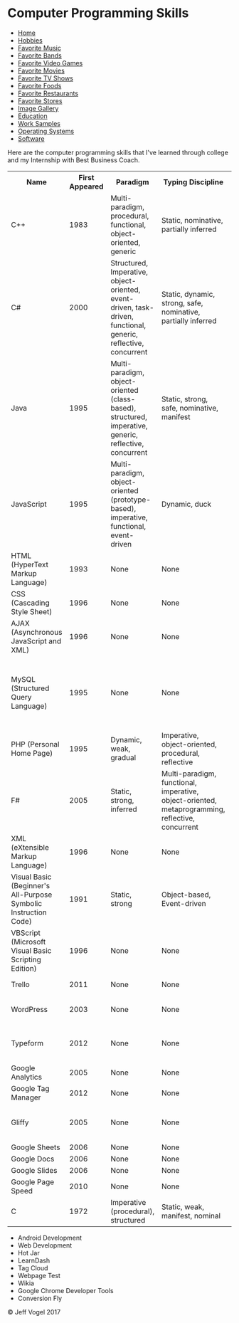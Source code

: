 <body>
		<div class = "header">
			<h1>Computer Programming Skills</h1>
		</div>
		<div class = "nav">
			<ul>
				<li><a href="Website About Me - Main - print.html">Home</a></li>
				<li><a href="Website About Me - Hobbies - print.html">Hobbies</a></li>
				<li><a href="Website About Me - Favorite Music - print.html">Favorite Music</a></li>
				<li><a href="Website About Me - Favorite Bands - print.html">Favorite Bands</a></li>
				<li><a href="Website About Me - Favorite Video Games - print.html">Favorite Video Games</a></li>
				<li><a href="Website About Me - Favorite Movies - print.html">Favorite Movies</a></li>
				<li><a href="Website About Me - Favorite TV Shows - print.html">Favorite TV Shows</a></li>
				<li><a href="Website About Me - Favorite Foods - print.html">Favorite Foods</a></li>
				<li><a href="Website About Me - Favorite Restaurants - print.html">Favorite Restaurants</a></li>
				<li><a href="Website About Me - Favorite Stores - print.html">Favorite Stores</a></li>
				<li><a href="Website About Me - Image Gallery - print.html">Image Gallery</a></li>
				<li><a href="Website About Me - Education - print.html">Education</a></li>
				<li><a href="Website About Me - Work Samples - print.html">Work Samples</a></li>
				<li><a href="Website About Me - Operating Systems - print.html">Operating Systems</a></li>
				<li><a href="Website About Me - Software - print.html">Software</a></li>
			</ul>
		</div>
		<div class = "content">
			<p>Here are the computer programming skills that I've learned through college and my Internship with Best Business Coach.</p>
			<div id="myComputerProgrammingSkillsElement">
				<table>
					<tr>
						<th>Name</th>
						<th>First Appeared</th>
						<th>Paradigm</th>
						<th>Typing Discipline</th>
						<th>Designed By</th>
					</tr>
					<tr>
						<td>C++</td>
						<td>1983</td>
						<td>Multi-paradigm, procedural, functional, object-oriented, generic</td>
						<td>Static, nominative, partially inferred</td>
						<td>Bjarne Stroustrup</td>
					</tr>
					<tr>
						<td>C#</td>
						<td>2000</td>
						<td>Structured, Imperative, object-oriented, event-driven, task-driven, functional, generic, reflective, concurrent</td>
						<td>Static, dynamic, strong, safe, nominative, partially inferred</td>
						<td>Microsoft</td>
					</tr>
					<tr>
						<td>Java</td>
						<td>1995</td>
						<td>Multi-paradigm, object-oriented (class-based), structured, imperative, generic, reflective, concurrent</td>
						<td>Static, strong, safe, nominative, manifest</td>
						<td>James Gosling</td>
					</tr>
					<tr>
						<td>JavaScript</td>
						<td>1995</td>
						<td>Multi-paradigm, object-oriented (prototype-based), imperative, functional, event-driven</td>
						<td>Dynamic, duck</td>
						<td>Brendan Eich</td>
					</tr>
					<tr>
						<td>HTML (HyperText Markup Language)</td>
						<td>1993</td>
						<td>None</td>
						<td>None</td>
						<td>Tim Berners-Lee</td>
					</tr>
					<tr>
						<td>CSS (Cascading Style Sheet)</td>
						<td>1996</td>
						<td>None</td>
						<td>None</td>
						<td>Hakon Wium Lie</td>
					</tr>
					<tr>
						<td>AJAX (Asynchronous JavaScript and XML)</td>
						<td>1996</td>
						<td>None</td>
						<td>None</td>
						<td>None</td>
					</tr>
					<tr>
						<td>MySQL (Structured Query Language)</td>
						<td>1995</td>
						<td>None</td>
						<td>None</td>
						<td>David Axmark, Allan Larsson and Micheal "Monty" Widenius</td>
					</tr>
					<tr>
						<td>PHP (Personal Home Page)</td>
						<td>1995</td>
						<td>Dynamic, weak, gradual</td>
						<td>Imperative, object-oriented, procedural, reflective</td>
						<td>Rasmus Lerdorf</td>
					</tr>
					<tr>
						<td>F#</td>
						<td>2005</td>
						<td>Static, strong, inferred</td>
						<td>Multi-paradigm, functional, imperative, object-oriented, metaprogramming, reflective, concurrent</td>
						<td>Don Syme, Microsoft Research</td>
					</tr>
					<tr>
						<td>XML (eXtensible Markup Language)</td>
						<td>1996</td>
						<td>None</td>
						<td>None</td>
						<td>None</td>
					</tr>
					<tr>
						<td>Visual Basic (Beginner's All-Purpose Symbolic Instruction Code)</td>
						<td>1991</td>
						<td>Static, strong</td>
						<td>Object-based, Event-driven</td>
						<td>Alan Cooper</td>
					</tr>
					<tr>
						<td>VBScript (Microsoft Visual Basic Scripting Edition)</td>
						<td>1996</td>
						<td>None</td>
						<td>None</td>
						<td>Alan Cooper</td>
					</tr>
					<tr>
						<td>Trello</td>
						<td>2011</td>
						<td>None</td>
						<td>None</td>
						<td>Joel Spolsky</td>
					</tr>
					<tr>
						<td>WordPress</td>
						<td>2003</td>
						<td>None</td>
						<td>None</td>
						<td>Matt Mullenweg, Mike Little</td>
					</tr>
					<tr>
						<td>Typeform</td>
						<td>2012</td>
						<td>None</td>
						<td>None</td>
						<td>Robert Munoz, David Okuniev</td>
					</tr>
					<tr>
						<td>Google Analytics</td>
						<td>2005</td>
						<td>None</td>
						<td>None</td>
					</tr>
					<tr>
						<td>Google Tag Manager</td>
						<td>2012</td>
						<td>None</td>
						<td>None</td>
						<td>Google</td>
					</tr>
					<tr>
						<td>Gliffy</td>
						<td>2005</td>
						<td>None</td>
						<td>None</td>
						<td>Chris Kohlhardt, Clint Dickson</td>
					</tr>
					<tr>
						<td>Google Sheets</td>
						<td>2006</td>
						<td>None</td>
						<td>None</td>
						<td>Google</td>
					</tr>
					<tr>
						<td>Google Docs</td>
						<td>2006</td>
						<td>None</td>
						<td>None</td>
						<td>Google</td>
					</tr>
					<tr>
						<td>Google Slides</td>
						<td>2006</td>
						<td>None</td>
						<td>None</td>
						<td>Google</td>
					</tr>
					<tr>
						<td>Google Page Speed</td>
						<td>2010</td>
						<td>None</td>
						<td>None</td>
						<td>Google</td>
					</tr>
					<tr>
					<td>C</td>
						<td>1972</td>
						<td>Imperative (procedural), structured</td>
						<td>Static, weak, manifest, nominal</td>
						<td>Dennis Ritchie</td>
					</tr>
				</table>
				<ul>
					<li>Android Development</li>
					<li>Web Development</li>
					<li>Hot Jar</li>
					<li>LearnDash</li>
					<li>Tag Cloud</li>
					<li>Webpage Test</li>
					<li>Wikia</li>
					<li>Google Chrome Developer Tools</li>
					<li>Conversion Fly</li>
				</ul>
			</div>
		</div>
		<div class = "footer">
			<p>&copy; Jeff Vogel 2017</p>
		</div>
	</body>

